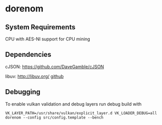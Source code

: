 # dorenom


## System Requirements

CPU with AES-NI support for CPU mining


## Dependencies

cJSON: https://github.com/DaveGamble/cJSON

libuv: http://libuv.org/ [github](https://github.com/libuv/libuv)


## Debugging

To enable vulkan validation and debug layers run debug build with

```
VK_LAYER_PATH=/usr/share/vulkan/explicit_layer.d VK_LOADER_DEBUG=all dorenom --config src/config.template --bench

```

